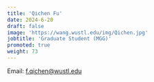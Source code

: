 ```yaml
---
title: 'Qichen Fu'
date: 2024-6-20
draft: false
image: 'https://wang.wustl.edu/img/Qichen.jpg'
jobtitle: 'Graduate Student (MGG)'
promoted: true
weight: 73
---
```

Email: f.qichen@wustl.edu
